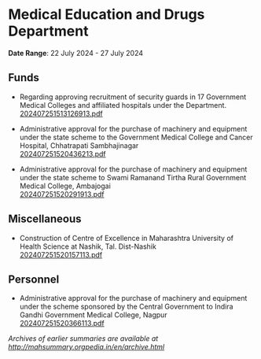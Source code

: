 # Medical Education and Drugs Department

**Date Range**: 22 July 2024 - 27 July 2024


## Funds
- Regarding approving recruitment of security guards in 17 Government Medical Colleges and affiliated hospitals under the Department.\
  [202407251513126913.pdf](https://gr.maharashtra.gov.in/Site/Upload/Government%20Resolutions/English/202407251513126913.pdf)

- Administrative approval for the purchase of machinery and equipment under the state scheme to the Government Medical College and Cancer Hospital, Chhatrapati Sambhajinagar\
  [202407251520436213.pdf](https://gr.maharashtra.gov.in/Site/Upload/Government%20Resolutions/English/202407251520436213.pdf)

- Administrative approval for the purchase of machinery and equipment under the state scheme to Swami Ramanand Tirtha Rural Government Medical College, Ambajogai\
  [202407251520291913.pdf](https://gr.maharashtra.gov.in/Site/Upload/Government%20Resolutions/English/202407251520291913.pdf)

## Miscellaneous
- Construction of Centre of Excellence in Maharashtra University of Health Science at Nashik, Tal. Dist-Nashik\
  [202407251520157113.pdf](https://gr.maharashtra.gov.in/Site/Upload/Government%20Resolutions/English/202407251520157113.pdf)

## Personnel
- Administrative approval for the purchase of machinery and equipment under the scheme sponsored by the Central Government to Indira Gandhi Government Medical College, Nagpur\
  [202407251520366113.pdf](https://gr.maharashtra.gov.in/Site/Upload/Government%20Resolutions/English/202407251520366113.pdf)


*Archives of earlier summaries are available at http://mahsummary.orgpedia.in/en/archive.html*